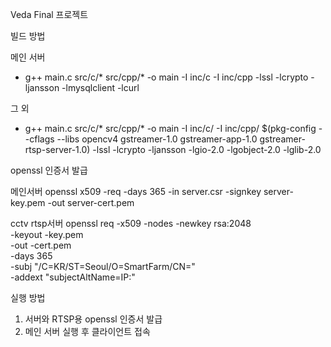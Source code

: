 Veda Final 프로젝트

빌드 방법

메인 서버
- g++ main.c src/c/* src/cpp/* -o main -I inc/c -I inc/cpp -lssl -lcrypto -ljansson -lmysqlclient -lcurl

그 외
- g++ main.c src/c/* src/cpp/* -o main -I inc/c/ -I inc/cpp/ $(pkg-config --cflags --libs opencv4 gstreamer-1.0 gstreamer-app-1.0 gstreamer-rtsp-server-1.0) -lssl -lcrypto -ljansson -lgio-2.0 -lgobject-2.0 -lglib-2.0

openssl 인증서 발급

메인서버
openssl x509 -req -days 365 -in server.csr -signkey server-key.pem -out server-cert.pem

cctv rtsp서버
openssl req -x509 -nodes -newkey rsa:2048 \
  -keyout <server>-key.pem \
  -out <server>-cert.pem \
  -days 365 \
  -subj "/C=KR/ST=Seoul/O=SmartFarm/CN=<IP addr>" \
  -addext "subjectAltName=IP:<IP addr>"

실행 방법
1. 서버와 RTSP용 openssl 인증서 발급
2. 메인 서버 실행 후 클라이언트 접속
